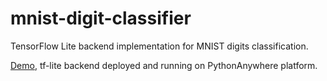 # mnist-digit-classifier
TensorFlow Lite backend implementation for MNIST digits classification.

[Demo](https://lucianoinso.github.io/mnist/), tf-lite backend deployed and running on PythonAnywhere platform.
